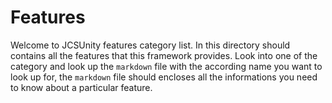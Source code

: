 # Features #

Welcome to JCSUnity features category list. In this directory 
should contains all the features that this framework provides. 
Look into one of the category and look up the `markdown` file 
with the according name you want to look up for, the `markdown` 
file should encloses all the informations you need to know about 
a particular feature. 
